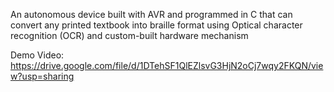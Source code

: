 An autonomous device built with AVR and programmed in C that can convert any printed textbook into braille format using Optical character recognition (OCR) and custom-built hardware mechanism

Demo Video: https://drive.google.com/file/d/1DTehSF1QlEZlsvG3HjN2oCj7wqy2FKQN/view?usp=sharing
